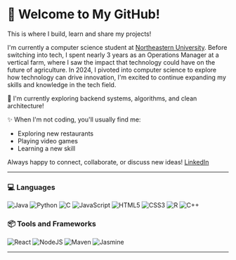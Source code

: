 # 🚀 Welcome to My GitHub!

This is where I build, learn and share my projects!

I'm currently a computer science student at [Northeastern University](https://www.northeastern.edu/). Before switching into tech, I spent nearly 3 years as an Operations Manager at a vertical farm, where I saw the impact that technology could have on the future of agriculture. In 2024, I pivoted into computer science to explore how technology can drive innovation, I'm excited to continue expanding my skills and knowledge in the tech field.

🌱 I'm currently exploring backend systems, algorithms, and clean architecture! 

✨ When I'm not coding, you'll usually find me:
- Exploring new restaurants 
- Playing video games 
- Learning a new skill 

Always happy to connect, collaborate, or discuss new ideas!
[LinkedIn](https://www.linkedin.com/in/chiatonyhsu/) 

---
### 💻 Languages
![Java](https://img.shields.io/badge/java-%23ED8B00.svg?style=for-the-badge&logo=openjdk&logoColor=white)
![Python](https://img.shields.io/badge/python-3670A0?style=for-the-badge&logo=python&logoColor=ffdd54)
![C](https://img.shields.io/badge/c-%2300599C.svg?style=for-the-badge&logo=c&logoColor=white)
![JavaScript](https://img.shields.io/badge/javascript-%23323330.svg?style=for-the-badge&logo=javascript&logoColor=%23F7DF1E)
![HTML5](https://img.shields.io/badge/html5-%23E34F26.svg?style=for-the-badge&logo=html5&logoColor=white)
![CSS3](https://img.shields.io/badge/css3-%231572B6.svg?style=for-the-badge&logo=css3&logoColor=white)
![R](https://img.shields.io/badge/r-%23276DC3.svg?style=for-the-badge&logo=r&logoColor=white)
![C++](https://img.shields.io/badge/c++-%2300599C.svg?style=for-the-badge&logo=c%2B%2B&logoColor=white)

### 📦 Tools and Frameworks
![React](https://img.shields.io/badge/react-%2320232a.svg?style=for-the-badge&logo=react&logoColor=%2361DAFB)
![NodeJS](https://img.shields.io/badge/node.js-6DA55F?style=for-the-badge&logo=node.js&logoColor=white)
![Maven](https://img.shields.io/badge/apachemaven-C71A36.svg?style=for-the-badge&logo=apachemaven&logoColor=white)
![Jasmine](https://img.shields.io/badge/jasmine-%238A4182.svg?style=for-the-badge&logo=jasmine&logoColor=white)

---
